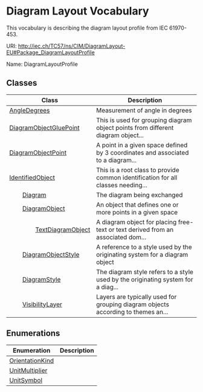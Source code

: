 # Diagram Layout Vocabulary

This vocabulary is describing the diagram layout profile from IEC 61970-453.

URI: http://iec.ch/TC57/ns/CIM/DiagramLayout-EU#Package_DiagramLayoutProfile

Name: DiagramLayoutProfile



## Classes

| Class | Description |
| --- | --- |
| [AngleDegrees](AngleDegrees.md) | Measurement of angle in degrees |
| [DiagramObjectGluePoint](DiagramObjectGluePoint.md) | This is used for grouping diagram object points from different diagram object... |
| [DiagramObjectPoint](DiagramObjectPoint.md) | A point in a given space defined by 3 coordinates and associated to a diagram... |
| [IdentifiedObject](IdentifiedObject.md) | This is a root class to provide common identification for all classes needing... |
| &nbsp;&nbsp;&nbsp;&nbsp;&nbsp;&nbsp;&nbsp;&nbsp;[Diagram](Diagram.md) | The diagram being exchanged |
| &nbsp;&nbsp;&nbsp;&nbsp;&nbsp;&nbsp;&nbsp;&nbsp;[DiagramObject](DiagramObject.md) | An object that defines one or more points in a given space |
| &nbsp;&nbsp;&nbsp;&nbsp;&nbsp;&nbsp;&nbsp;&nbsp;&nbsp;&nbsp;&nbsp;&nbsp;&nbsp;&nbsp;&nbsp;&nbsp;[TextDiagramObject](TextDiagramObject.md) | A diagram object for placing free-text or text derived from an associated dom... |
| &nbsp;&nbsp;&nbsp;&nbsp;&nbsp;&nbsp;&nbsp;&nbsp;[DiagramObjectStyle](DiagramObjectStyle.md) | A reference to a style used by the originating system for a diagram object |
| &nbsp;&nbsp;&nbsp;&nbsp;&nbsp;&nbsp;&nbsp;&nbsp;[DiagramStyle](DiagramStyle.md) | The diagram style refers to a style used by the originating system for a diag... |
| &nbsp;&nbsp;&nbsp;&nbsp;&nbsp;&nbsp;&nbsp;&nbsp;[VisibilityLayer](VisibilityLayer.md) | Layers are typically used for grouping diagram objects according to themes an... |





## Enumerations

| Enumeration | Description |
| --- | --- |
| [OrientationKind](OrientationKind.md) |  |
| [UnitMultiplier](UnitMultiplier.md) |  |
| [UnitSymbol](UnitSymbol.md) |  |




